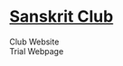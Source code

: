 # <a href="https://mohak300501.github.io/Sanskrit-Club/Sanskrit%20Club%20IITR.html">Sanskrit Club</a>
 Club Website<br>
Trial Webpage
